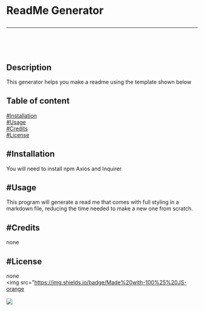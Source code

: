 # ReadMe Generator<hr><br>
## Description
This generator helps you make a readme using the template shown below
## Table of content
[#Installation](#Installation)<br>
[#Usage](#Usage)<br>
[#Credits](#Credits)<br>
[#License](#License)<br>
## #Installation
You will need to install npm Axios and Inquirer
## #Usage
This program will generate a read me that comes with full styling in a markdown file, reducing the time needed to make a new one from scratch.
## #Credits
none
## #License
none<br>
<img src="https://img.shields.io/badge/Made%20with-100%25%20JS-orange<br><br>
<img src="https://avatars2.githubusercontent.com/u/58892198?v=4" style="max-width: 25%;">